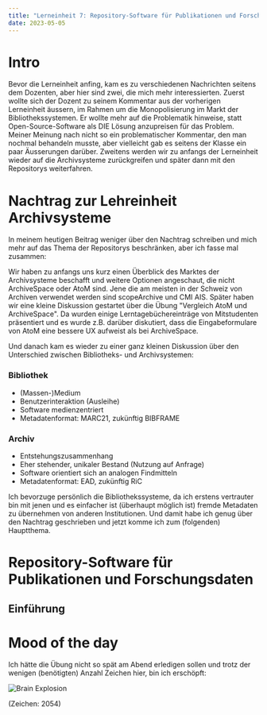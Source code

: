 ```yaml
---
title: "Lerneinheit 7: Repository-Software für Publikationen und Forschungsdaten"
date: 2023-05-05
---
```


# Intro

Bevor die Lerneinheit anfing, kam es zu verschiedenen Nachrichten seitens dem Dozenten, aber hier sind zwei, die mich mehr interessierten. Zuerst wollte sich der Dozent zu seinem Kommentar aus der vorherigen Lerneinheit äussern, im Rahmen um die Monopolisierung im Markt der Bibliothekssystemen. Er wollte mehr auf die Problematik hinweise, statt Open-Source-Software als DIE Lösung anzupreisen für das Problem. Meiner Meinung nach nicht so ein problematischer Kommentar, den man nochmal behandeln musste, aber vielleicht gab es seitens der Klasse ein paar Äusserungen darüber. 
Zweitens werden wir zu anfangs der Lerneinheit wieder auf die Archivsysteme zurückgreifen und später dann mit den Repositorys weiterfahren.

# Nachtrag zur Lehreinheit Archivsysteme

In meinem heutigen Beitrag weniger über den Nachtrag schreiben und mich mehr auf das Thema der Repositorys beschränken, aber ich fasse mal zusammen:

Wir haben zu anfangs uns kurz einen Überblick des Marktes der Archivsysteme beschafft und weitere Optionen angeschaut, die nicht ArchiveSpace oder AtoM sind. Jene die am meisten in der Schweiz von Archiven verwendet werden sind scopeArchive und CMI AIS. Später haben wir eine kleine Diskussion gestartet über die Übung "Vergleich AtoM und ArchiveSpace". Da wurden einige Lerntagebüchereinträge von Mitstudenten präsentiert und es wurde z.B. darüber diskutiert, dass die Eingabeformulare von AtoM eine bessere UX aufweist als bei ArchiveSpace. 

Und danach kam es wieder zu einer ganz kleinen Diskussion über den Unterschied zwischen Bibliotheks- und Archivsystemen: 

### Bibliothek
- (Massen-)Medium
- Benutzerinteraktion (Ausleihe)
- Software medienzentriert
- Metadatenformat: MARC21, zukünftig BIBFRAME

### Archiv
- Entstehungszusammenhang
- Eher stehender, unikaler Bestand (Nutzung auf Anfrage)
- Software orientiert sich an analogen Findmitteln
- Metadatenformat: EAD, zukünftig RiC

Ich bevorzuge persönlich die Bibliothekssysteme, da ich erstens vertrauter bin mit jenen und es einfacher ist (überhaupt möglich ist) fremde Metadaten zu übernehmen von anderen Institutionen. Und damit habe ich genug über den Nachtrag geschrieben und jetzt komme ich zum (folgenden) Hauptthema.

# Repository-Software für Publikationen und Forschungsdaten

## Einführung




# Mood of the day

Ich hätte die Übung nicht so spät am Abend erledigen sollen und trotz der wenigen (benötigten) Anzahl Zeichen hier, bin ich erschöpft:

![Brain Explosion](https://media.tenor.com/QdAU5GjF5wsAAAAM/brain-explosion.gif)

(Zeichen: 2054)
